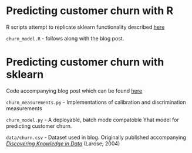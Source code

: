 Predicting customer churn with R
=====

R scripts attempt to replicate sklearn functionality described [here](http://blog.yhathq.com/posts/predicting-customer-churn-with-sklearn.html)

`churn_model.R` - follows along with the blog post.

Predicting customer churn with sklearn
=====

Code accompanying blog post which can be found [here](http://blog.yhathq.com/posts/predicting-customer-churn-with-sklearn.html)

`churn_measurements.py` - Implementations of calibration and discrimination measurements

`churn_model.py` - A deployable, batch mode compatoble Yhat model for predicting customer churn.

`data/churn.csv` - Dataset used in blog. Originally published accompanying [_Discovering Knowledge in Data_](http://www.dataminingconsultant.com/DKD.htm) (Larose; 2004)
